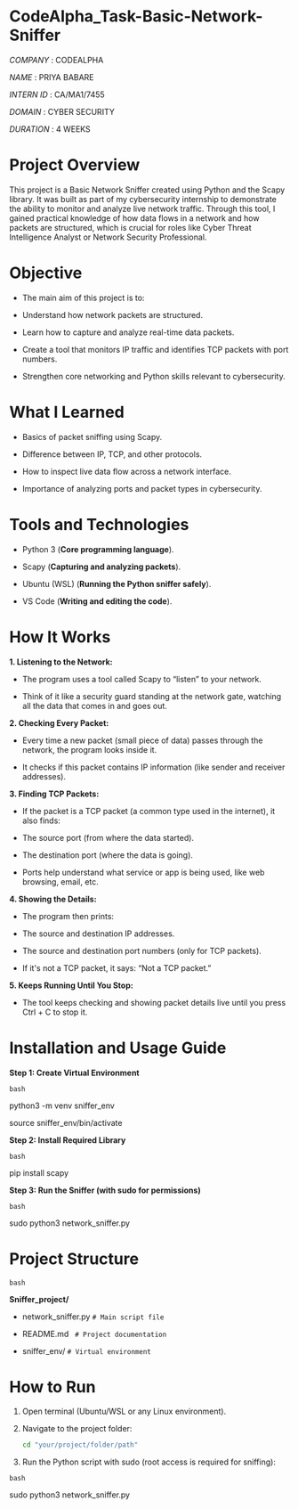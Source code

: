 # CodeAlpha_Task-Basic-Network-Sniffer

*COMPANY* : CODEALPHA

*NAME* : PRIYA BABARE

*INTERN ID* : CA/MA1/7455

*DOMAIN* : CYBER  SECURITY 

*DURATION* : 4 WEEKS

# Project Overview

This project is a Basic Network Sniffer created using Python and the Scapy library. It was built as part of my cybersecurity internship to demonstrate the ability to monitor and analyze live network traffic. Through this tool, I gained practical knowledge of how data flows in a network and how packets are structured, which is crucial for roles like Cyber Threat Intelligence Analyst or Network Security Professional.

# Objective

- The main aim of this project is to:

- Understand how network packets are structured.

- Learn how to capture and analyze real-time data packets.

- Create a tool that monitors IP traffic and identifies TCP packets with port numbers.

- Strengthen core networking and Python skills relevant to cybersecurity.

# What I Learned

- Basics of packet sniffing using Scapy.

- Difference between IP, TCP, and other protocols.

- How to inspect live data flow across a network interface.

- Importance of analyzing ports and packet types in cybersecurity.

# Tools and Technologies

- Python 3 (**Core programming language**).        

- Scapy (**Capturing and analyzing packets**).

- Ubuntu (WSL) (**Running the Python sniffer safely**).

- VS Code (**Writing and editing the code**).    

#  How It Works 
**1. Listening to the Network:**

- The program uses a tool called Scapy to “listen” to your network.

- Think of it like a security guard standing at the network gate, watching all the data that comes in and goes out.

**2. Checking Every Packet:**

- Every time a new packet (small piece of data) passes through the network, the program looks inside it.

- It checks if this packet contains IP information (like sender and receiver addresses).

**3. Finding TCP Packets:**

- If the packet is a TCP packet (a common type used in the internet), it also finds:

- The source port (from where the data started).

- The destination port (where the data is going).

- Ports help understand what service or app is being used, like web browsing, email, etc.

**4. Showing the Details:**

- The program then prints:

- The source and destination IP addresses.

- The source and destination port numbers (only for TCP packets).

- If it's not a TCP packet, it says: “Not a TCP packet.”

**5. Keeps Running Until You Stop:**

- The tool keeps checking and showing packet details live until you press Ctrl + C to stop it.

# Installation and Usage Guide

**Step 1: Create Virtual Environment**

``bash``

python3 -m venv sniffer_env

source sniffer_env/bin/activate

**Step 2: Install Required Library**

``bash``

pip install scapy

**Step 3: Run the Sniffer (with sudo for permissions)**

``bash``

sudo python3 network_sniffer.py

# Project Structure

``bash``

**Sniffer_project/**

- network_sniffer.py   ``# Main script file``
  
- README.md           `` # Project documentation``

- sniffer_env/         ``# Virtual environment``

  
# How to Run

1. Open terminal (Ubuntu/WSL or any Linux environment).
   
2. Navigate to the project folder:
   
   ```bash
   cd "your/project/folder/path"

3. Run the Python script with sudo (root access is required for sniffing):

  ``bash``

   sudo python3 network_sniffer.py

